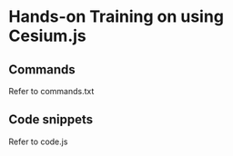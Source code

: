 # Hands-on Training on using Cesium.js

## Commands
Refer to commands.txt

## Code snippets
Refer to code.js



